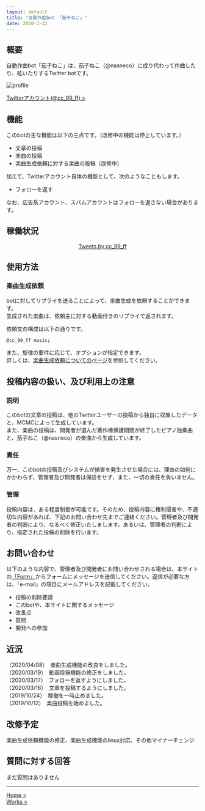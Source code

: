 ```yaml
---
layout: default
title: "自動作曲bot 「茄子ねこ」"
date: 2020-3-12
---
```


## 概要

自動作曲bot「茄子ねこ」は、茄子ねこ（@nasneco）に成り代わって作曲したり、呟いたりするTwitter botです。

 ![profile](https://nakashimas.github.io/img/nasneco/profile.png "profile")

[Twitterアカウント(@cc_99_ff) >](https://twitter.com/cc_99_ff)

## 機能

このbotの主な機能は以下の三点です。（改修中の機能は停止しています。）

- 文章の投稿
- 楽曲の投稿
- 楽曲生成依頼に対する楽曲の投稿（改修中）

加えて、Twitterアカウント自体の機能として、次のようなこともします。

- フォローを返す

なお、広告系アカウント、スパムアカウントはフォローを返さない場合があります。

## 稼働状況

<div style="text-align:center;">
    <a class="twitter-timeline" data-width="320" data-height="400" data-chrome="transparent nofooter" data-link-color="#ff8080" href="https://twitter.com/cc_99_ff?ref_src=twsrc%5Etfw">
        Tweets by cc_99_ff
    </a>
    <script async src="https://platform.twitter.com/widgets.js" charset="utf-8"></script>
</div>

## 使用方法

### 楽曲生成依頼

botに対してリプライを送ることによって、楽曲生成を依頼することができます。  
生成された楽曲は、依頼主に対する動画付きのリプライで返されます。

依頼文の構成は以下の通りです。

```sh
@cc_99_ff music;
```

また、旋律の要件に応じて、オプションが指定できます。  
詳しくは、[楽曲生成依頼についてのページ](https://nakashimas.github.io/docs/works/nasneco_generation.html)を参照してください。

## 投稿内容の扱い、及び利用上の注意

### 説明

このbotの文章の投稿は、他のTwitterユーザーの投稿から独自に収集したデータと、MCMCによって生成しています。  
また、楽曲の投稿は、開発者が選んだ著作権保護期間が終了したピアノ独奏曲と、茄子ねこ（@nasneco）の楽曲から生成しています。  

### 責任

万一、このbotの投稿及びシステムが損害を発生させた場合には、理由の如何にかかわらず、管理者及び開発者は保証をせず、また、一切の責任を負いません。  

### 管理

投稿内容は、ある程度制御が可能です。そのため、投稿内容に権利侵害や、不適切な内容があれば、下記のお問い合わせ先までご連絡ください。管理者及び開発者の判断により、なるべく修正いたしまします。あるいは、管理者の判断により、指定された投稿の削除を行います。

## お問い合わせ

以下のような内容で、管理者及び開発者にお問い合わせされる場合は、本サイトの[「Form」](#infoform)からフォームにメッセージを送信してください。返信が必要な方は、「e-mail」の項目にメールアドレスを記載してください。  

- 投稿の削除要請
- このbotや、本サイトに関するメッセージ
- 改善点
- 質問
- 開発への参加

## 近況

（2020/04/08）　楽曲生成機能の改良をしました。  
（2020/03/19）　動画投稿機能の修正をしました。  
（2020/03/17）　フォローを返すようにしました。  
（2020/03/16）　文章を投稿するようにしました。  
（2019/10/24）　稼働を一時止めました。  
（2019/10/12）　楽曲投稿を始めました。  

## 改修予定

楽曲生成依頼機能の修正、楽曲生成機能のlinux対応、その他マイナーチェンジ

## 質問に対する回答

まだ質問はありません

<hr>

[Home >](https://nakashimas.github.io/index.html)  
[Works >](https://nakashimas.github.io/docs/works/works.html)